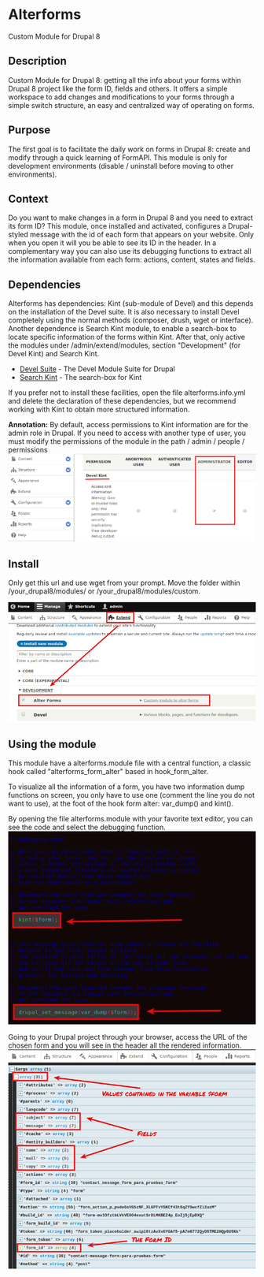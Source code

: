 # Alterforms
Custom Module for Drupal 8

## Description
Custom Module for Drupal 8: getting all the info about your forms within Drupal 8 project like the form ID, fields and others.
It offers a simple workspace to add changes and modifications to your forms through a simple switch structure, an  easy and centralized way of operating on forms.


## Purpose
The first goal is to facilitate the daily work on forms in Drupal 8: create and modify through a quick learning of FormAPI.
This module is only for development environments (disable / uninstall before moving to other environments).

## Context
Do you want to make changes in a form in Drupal 8 and you need to extract its form ID? This module, once installed and activated, configures a Drupal-styled message with the id of each form that appears on your website. Only when you open it will you be able to see its ID in the header.
In a complementary way you can also use its debugging functions to extract all the information available from each form: actions, content, states and fields.

## Dependencies
Alterforms has dependencies: Kint (sub-module of Devel) and this depends on the installation of the Devel suite. It is also necessary to install Devel completely using the normal methods (composer, drush, wget or interface).
Another dependence is Search Kint module, to enable a search-box to locate specific information of the forms within Kint.
After that, only active the modules under /admin/extend/modules, section "Development" (for Devel Kint) and Search Kint.


* [Devel Suite](https://www.drupal.org/project/devel) - The Devel Module Suite for Drupal
* [Search Kint](https://www.drupal.org/project/search_kint) - The search-box for Kint

If you prefer not to install these facilities, open the file alterforms.info.yml and delete the declaration of these dependencies, but we recommend working with Kint to obtain more structured information.

**Annotation:** By default, access permissions to Kint information are for the admin role in Drupal. If you need to access with another type of user, you must modify the permissions of the module in the path / admin / people / permissions
![Kint Permissions](https://github.com/davidjguru/alterforms/blob/master/images/alterforms_drupal_8_module_kint_permissions.png)

## Install
Only get this url and use wget from your prompt. Move the folder within /your_drupal8/modules/ or /your_drupal8/modules/custom. 

![Alterforms Drupal 8](https://github.com/davidjguru/alterforms/blob/master/images/alterforms_drupal_8_module_install.png)

## Using the module
This module have a alterforms.module file with a central function, a classic hook called "alterforms_form_alter" based in hook_form_alter. 

To visualize all the information of a form, you have two information dump functions on screen, you only have to use one (comment the line you do not want to use), at the foot of the hook form alter: var_dump() and kint().

By opening the file alterforms.module with your favorite text editor, you can see the code and select the debugging function.
![Funcions Alterforms](https://github.com/davidjguru/alterforms/blob/master/images/alterforms_drupal_8_module_select_debugging_functions.png)



Going to your Drupal project through your browser, access the URL of the chosen form and you will see in the header all the rendered information.
![Info Alterforms](https://github.com/davidjguru/alterforms/blob/master/images/alterforms_drupal_8_module_info_forms.png)

